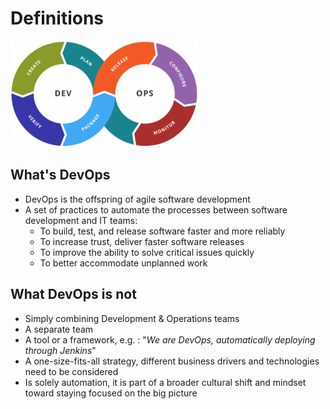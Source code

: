 # Definitions

[![](/assets/definition.png)](https://nordicapis.com/apiops-cycles-open-set-of-tools-and-methods-for-lean-api-development/devops-classic-diagram/)

## What's DevOps

* DevOps is the offspring of agile software development
* A set of practices to automate the processes between software development and IT teams:
  * To build, test, and release software faster and more reliably
  * To increase trust, deliver faster software releases
  * To improve the ability to solve critical issues quickly 
  * To better accommodate unplanned work

## What DevOps is not

* Simply combining Development & Operations teams
* A separate team
* A tool or a framework, e.g. : "_We are DevOps, automatically deploying through Jenkins_"
* A one-size-fits-all strategy, different business drivers and technologies need to be considered
* Is solely automation, it is part of a broader cultural shift and mindset toward staying focused on the big picture



